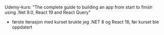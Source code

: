 Udemy-kurs: "The complete guide to building an app from start to finish using .Net 9.0, React 19 and React Query"
- første iterasjon med kurset brukte jeg .NET 8 og React 18, før kurset ble oppdatert
